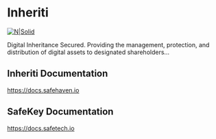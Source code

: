 # Inheriti

[![N|Solid](https://github.com/Safehaven-io/inheriti.com/blob/master/Inheriti%20logo/02.%20White%20logo/White_small.svg)](https://inheriti.com) 

Digital Inheritance Secured.
Providing the management, protection, and distribution of digital assets to designated shareholders…

## Inheriti Documentation

https://docs.safehaven.io

## SafeKey Documentation

https://docs.safetech.io


